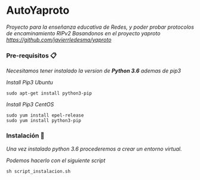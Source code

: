 # AutoYaproto

_Proyecto para la enseñanza educativa de Redes, y poder probar protocolos de encaminamiento RIPv2
Basandonos en el proyecto yaproto https://github.com/javierrledesma/yaproto_


### Pre-requisitos 📋

_Necesitamos tener instalado la version de **Python 3.6** ademas de pip3_

_Install Pip3 Ubuntu_
```
sudo apt-get install python3-pip

```

_Install Pip3 CentOS_
```
sudo yum install epel-release
sudo yum install python3-pip

```

### Instalación 🔧

_Una vez instalado python 3.6 procederemos a crear un entorno virtual._

_Podemos hacerlo con el siguiente script_

```
sh script_instalacion.sh
```

